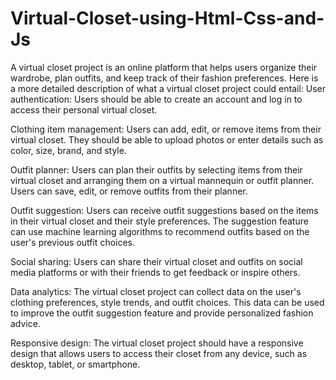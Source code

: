 # Virtual-Closet-using-Html-Css-and-Js
A virtual closet project is an online platform that helps users organize their wardrobe, plan outfits, and keep track of their fashion preferences.
Here is a more detailed description of what a virtual closet project could entail:
User authentication: Users should be able to create an account and log in to access their personal virtual closet.

Clothing item management: Users can add, edit, or remove items from their virtual closet. They should be able to upload photos or enter details such as color, size, brand, and style.

Outfit planner: Users can plan their outfits by selecting items from their virtual closet and arranging them on a virtual mannequin or outfit planner. Users can save, edit, or remove outfits from their planner.

Outfit suggestion: Users can receive outfit suggestions based on the items in their virtual closet and their style preferences. The suggestion feature can use machine learning algorithms to recommend outfits based on the user's previous outfit choices.

Social sharing: Users can share their virtual closet and outfits on social media platforms or with their friends to get feedback or inspire others.

Data analytics: The virtual closet project can collect data on the user's clothing preferences, style trends, and outfit choices. This data can be used to improve the outfit suggestion feature and provide personalized fashion advice.

Responsive design: The virtual closet project should have a responsive design that allows users to access their closet from any device, such as desktop, tablet, or smartphone.
